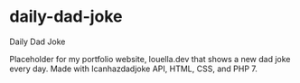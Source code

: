 # daily-dad-joke
Daily Dad Joke

Placeholder for my portfolio website, louella.dev that shows a new dad joke every day. Made with Icanhazdadjoke API, HTML, CSS, and PHP 7.
